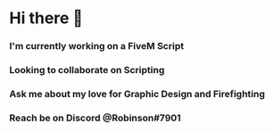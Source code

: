 # Hi there 👋
### I'm currently working on a FiveM Script
### Looking to collaborate on Scripting
### Ask me about my love for Graphic Design and Firefighting
### Reach be on Discord @Robinson#7901
<!--
**symeRobinson/symeRobinson** is a ✨ _special_ ✨ repository because its `README.md` (this file) appears on your GitHub profile.

Here are some ideas to get you started:

- 🔭 I’m currently working on ...
- 🌱 I’m currently learning ...
- 👯 I’m looking to collaborate on ...
- 🤔 I’m looking for help with ...
- 💬 Ask me about ...
- 📫 How to reach me: ...
- 😄 Pronouns: ...
- ⚡ Fun fact: ...
-->
